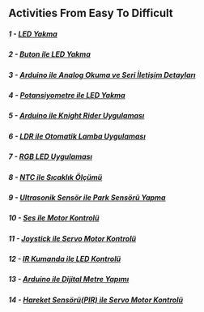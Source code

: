 ## Activities From Easy To Difficult

##### 1 - [LED Yakma](https://github.com/Robotistan/ArduinoSuperBaslangicSeti/tree/main/%C3%96rnekler/LED%20Yakma "Heading Link")
##### 2 - [Buton ile LED Yakma](https://github.com/Robotistan/ArduinoSuperBaslangicSeti/tree/main/%C3%96rnekler/Buton%20ile%20LED%20Yakma "Heading Link")
##### 3 - [Arduino ile Analog Okuma ve Seri İletişim Detayları](https://github.com/Robotistan/ArduinoSuperBaslangicSeti/tree/main/%C3%96rnekler/Analog%20Okuma "Heading Link")
##### 4 - [Potansiyometre ile LED Yakma](https://github.com/Robotistan/ArduinoSuperBaslangicSeti/tree/main/%C3%96rnekler/Potansiyometre%20ile%20LED%20Yakma "Heading Link")	
##### 5 - [Arduino ile Knight Rider Uygulaması](https://github.com/Robotistan/ArduinoSuperBaslangicSeti/tree/main/%C3%96rnekler/Knight%20Rider%20Uygulamas%C4%B1 "Heading Link")	
##### 6 - [LDR ile Otomatik Lamba Uygulaması](https://github.com/Robotistan/ArduinoSuperBaslangicSeti/tree/main/%C3%96rnekler/Otomatik%20Lamba%20Uygulamas%C4%B1 "Heading Link")	
##### 7 - [RGB LED Uygulaması](https://github.com/Robotistan/ArduinoSuperBaslangicSeti/tree/main/%C3%96rnekler/RGB%20LED%20Uygulamas%C4%B1 "Heading Link")
##### 8 - [NTC ile Sıcaklık Ölçümü](https://github.com/Robotistan/ArduinoSuperBaslangicSeti/tree/main/%C3%96rnekler/NTC%20ile%20S%C4%B1cakl%C4%B1k%20%C3%96l%C3%A7%C3%BCm%C3%BC	"Heading Link")
##### 9 - [Ultrasonik Sensör ile Park Sensörü Yapma](https://github.com/Robotistan/ArduinoSuperBaslangicSeti/tree/main/%C3%96rnekler/Ultrasonik%20Sens%C3%B6r%20ile%20Park%20Sens%C3%B6r%C3%BC%20Yapma	"Heading Link")
##### 10 - [Ses ile Motor Kontrolü](https://github.com/Robotistan/ArduinoSuperBaslangicSeti/blob/main/%C3%96rnekler/Ses%20ile%20Motor%20Kontrol%C3%BC/README.md	"Heading Link")
##### 11 - [Joystick ile Servo Motor Kontrolü](https://github.com/Robotistan/ArduinoSuperBaslangicSeti/tree/main/%C3%96rnekler/Joystick%20ile%20Servo%20Motor%20Kontrol%C3%BC	"Heading Link")
##### 12 - [IR Kumanda ile LED Kontrolü](https://github.com/Robotistan/ArduinoSuperBaslangicSeti/tree/main/%C3%96rnekler/IR%20Kontrol%C3%BC%20ile%20LED%20Kontrol%C3%BC "Heading Link")
##### 13 - [Arduino ile Dijital Metre Yapımı](https://github.com/Robotistan/ArduinoSuperBaslangicSeti/tree/main/%C3%96rnekler/Arduino%20Dijital%20Metre%20Yapm%C4%B1 "Heading Link")
##### 14 - [Hareket Sensörü(PIR) ile Servo Motor Kontrolü](https://github.com/Robotistan/ArduinoSuperBaslangicSeti/tree/main/%C3%96rnekler/Hareket%20Sens%C3%B6r%C3%BC%20ile%20Servo%20Motor%20Kontrol%C3%BC	"Heading Link")
